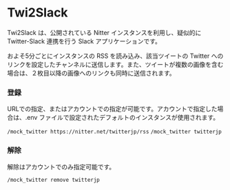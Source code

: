 # Twi2Slack

Twi2Slack は、公開されている Nitter インスタンスを利用し、疑似的に Twitter-Slack 連携を行う Slack アプリケーションです。

およそ5分ごとにインスタンスの RSS を読み込み、該当ツイートの Twitter へのリンクを設定したチャンネルに送信します。また、ツイートが複数の画像を含む場合は、２枚目以降の画像へのリンクも同時に送信されます。


### 登録
URLでの指定、またはアカウントでの指定が可能です。アカウントで指定した場合は、.env ファイルで設定されたデフォルトのインスタンスが使用されます。

`/mock_twitter https://nitter.net/twitterjp/rss`
`/mock_twitter twitterjp`

### 解除
解除はアカウントでのみ指定可能です。

`/mock_twitter remove twitterjp`

